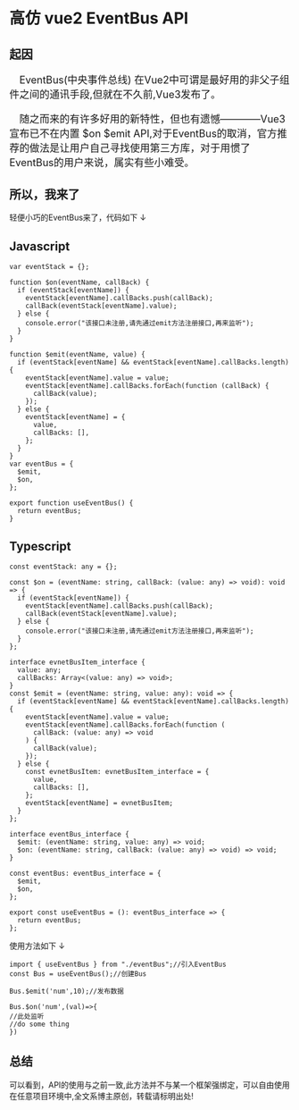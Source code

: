 <header-img title="高仿 vue2 EventBus API" date="2022-01-21"/>

# <my-title textColor_h="rgb(51, 149, 159)" lineColor="rgb(51, 149, 159)" display="none">高仿 vue2 EventBus API</my-title>

## <my-title textColor_h="#ff0062" lineColor="#ff0062">起因</my-title>

<p style="text-indent:1em;font-size:18px;">
EventBus(中央事件总线) 在Vue2中可谓是最好用的非父子组件之间的通讯手段,但就在不久前,Vue3发布了。
</p>
<p style="text-indent:1em;font-size:18px;">
随之而来的有许多好用的新特性，但也有遗憾————Vue3宣布已不在内置 $on $emit API,对于EventBus的取消，官方推荐的做法是让用户自己寻找使用第三方库，对于用惯了EventBus的用户来说，属实有些小难受。
</p>

## <my-title textColor_h="#ff0062" lineColor="#ff0062">所以，我来了</my-title>

<tips type="info">
<template v-slot:title>
小蝣说：
</template>
轻便小巧的EventBus来了，代码如下  ↓
</tips>

## <my-title textColor_h="#00c3ff" lineColor="#00c3ff">Javascript</my-title>

```js:no-line-numbers
var eventStack = {};

function $on(eventName, callBack) {
  if (eventStack[eventName]) {
    eventStack[eventName].callBacks.push(callBack);
    callBack(eventStack[eventName].value);
  } else {
    console.error("该接口未注册,请先通过emit方法注册接口,再来监听");
  }
}

function $emit(eventName, value) {
  if (eventStack[eventName] && eventStack[eventName].callBacks.length) {
    eventStack[eventName].value = value;
    eventStack[eventName].callBacks.forEach(function (callBack) {
      callBack(value);
    });
  } else {
    eventStack[eventName] = {
      value,
      callBacks: [],
    };
  }
}
var eventBus = {
  $emit,
  $on,
};

export function useEventBus() {
  return eventBus;
}
```

## <my-title textColor_h="#09ff00" lineColor="#09ff00">Typescript</my-title>

```ts:no-line-numbers
const eventStack: any = {};

const $on = (eventName: string, callBack: (value: any) => void): void => {
  if (eventStack[eventName]) {
    eventStack[eventName].callBacks.push(callBack);
    callBack(eventStack[eventName].value);
  } else {
    console.error("该接口未注册,请先通过emit方法注册接口,再来监听");
  }
};

interface evnetBusItem_interface {
  value: any;
  callBacks: Array<(value: any) => void>;
}
const $emit = (eventName: string, value: any): void => {
  if (eventStack[eventName] && eventStack[eventName].callBacks.length) {
    eventStack[eventName].value = value;
    eventStack[eventName].callBacks.forEach(function (
      callBack: (value: any) => void
    ) {
      callBack(value);
    });
  } else {
    const evnetBusItem: evnetBusItem_interface = {
      value,
      callBacks: [],
    };
    eventStack[eventName] = evnetBusItem;
  }
};

interface eventBus_interface {
  $emit: (eventName: string, value: any) => void;
  $on: (eventName: string, callBack: (value: any) => void) => void;
}

const eventBus: eventBus_interface = {
  $emit,
  $on,
};

export const useEventBus = (): eventBus_interface => {
  return eventBus;
};
```

<tips type="success">
<template v-slot:title>
小蝣说：
</template>
使用方法如下  ↓
</tips>

```js:no-line-numbers
import { useEventBus } from "./eventBus";//引入EventBus
const Bus = useEventBus();//创建Bus

Bus.$emit('num',10);//发布数据

Bus.$on('num',(val)=>{
//此处监听
//do some thing
})

```

## <my-title textColor_h="#09ff00" lineColor="#09ff00">总结</my-title>

<tips type="warn">
<template v-slot:title>
小蝣说：
</template>
可以看到，API的使用与之前一致,此方法并不与某一个框架强绑定，可以自由使用在任意项目环境中,全文系博主原创，转载请标明出处!
</tips>
<ClientOnly>
<comment />
</ClientOnly>

<my-code/>
